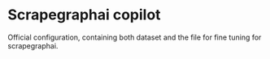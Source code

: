 # Scrapegraphai copilot
Official configuration, containing both dataset and the file for fine tuning for scrapegraphai.